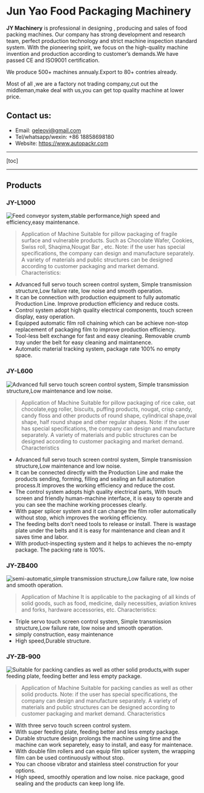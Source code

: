# Jun Yao Food Packaging Machinery
**JY Machinery** is professional in  designing , producing and sales of food packing machines. Our company has strong development and research team, perfect production technology and strict machine inspection standard system. With the pioneering spirit, we focus on the high-quality machine invention and production according to customer’s demands.We have passed CE and ISO9001 certification.

We produce 500+ machines annualy.Export to 80+ contries already.

Most of all ,we are a factory not trading company,cut out the middleman,make deal with us,you can get top quality machine at lower price.
## Contact us:
- Email: geleovi@gmail.com
- Tel/whatsapp/wexin: +86 18858698180
- Website: https://www.autopackr.com


----------
[toc]


----------
## Products
### JY-L1000
![Feed conveyor system,stable performance,high speed and efficiency,easy maintenance.](https://66.media.tumblr.com/222a1b0c4a70bdcbdcfa80037488eed4/12df45d3d496711e-1b/s1280x1920/7707a3d519a683044263b174453a23b61f32a44c.jpg)
>Application of Machine
Suitable for pillow packaging of fragile surface and vulnerable products. Such as Chocolate Wafer, Cookies, Swiss roll, Shaqima,Nougat Bar , etc.
Note: if the user has special specifications, the company can design and manufacture separately. A variety of materials and public structures can be designed according to customer packaging and market demand.
Characteristics:
- Advanced full servo touch screen control system, Simple transmission structure,Low failure rate, low noise and smooth      operation.
- It can be connection with production equipment to fully automatic Production Line. Improve production efficiency and reduce costs.
- Control system adopt high quality electrical components, touch screen display, easy operation.
- Equipped automatic film roll chaining which can be achieve non-stop replacement of packaging film to improve production efficiency.
- Tool-less belt exchange for fast and easy cleaning. Removable crumb tray under the belt for easy cleaning and maintanence.
- Automatic material tracking system, package rate 100% no empty space.

### JY-L600
![Advanced full servo touch screen control system, Simple transmission structure,Low maintenance and low noise.](https://66.media.tumblr.com/5f7d4314e82ddfee9cceeca3144ee71d/12df45d3d496711e-74/s1280x1920/83ae83db52558a9bbf6d1c6d5152cb03f8b3a295.jpg)

>Application of Machine
Suitable for pillow packaging of rice cake, oat chocolate,egg roller, biscuits, puffing products, nougat, crisp candy, candy floss and other products of round shape, cylindrical shape,oval shape, half round shape and other regular shapes.
Note: if the user has special specifications, the company can design and manufacture separately. A variety of materials and public structures can be designed according to customer packaging and market demand.
Characteristics
- Advanced full servo touch screen control system, Simple transmission structure,Low maintenance and low noise.
- It can be connected directly with the Production Line and make the products sending, forming, filling and sealing an full automation process.It improves the working efficiency and reduce the cost.
- The control system adopts high quality electrical parts, With touch screen and friendly human-machine interface, it is easy to operate and you can see the machine working processes clearly.
- With paper splicer system and it can change the film roller automatically without stop, which improves the working efficiency.
- The feeding belts don’t need tools to release or install. There is wastage plate under the belts and it is easy for maintenance and clean and it saves time and labor.
- With product-inspecting system and it helps to achieves the no-empty package. The packing rate is 100%.

### JY-ZB400
![semi-automatic,simple transmission structure,Low failure rate, low noise and smooth operation.](https://66.media.tumblr.com/de5b5fb2c7d03c2364850c44ca0f495b/12df45d3d496711e-88/s1280x1920/18c58c0373323b8181820ad3bd51f8810aded170.jpg)
>Application of Machine
It is applicable to the packaging of all kinds of solid goods, such as food, medicine, daily necessities, aviation knives and forks, hardware accessories, etc.
Characteristics:
- Triple servo touch screen control system, Simple transmission structure,Low failure rate, low noise and smooth operation.
- simply construction, easy maintenance
- High speed,Durable structure.

### JY-ZB-900
![Suitable for packing candies as well as other solid products,with super feeding plate, feeding better and less empty package.](https://66.media.tumblr.com/5f7d4314e82ddfee9cceeca3144ee71d/12df45d3d496711e-74/s1280x1920/83ae83db52558a9bbf6d1c6d5152cb03f8b3a295.jpg)
>Application of Machine
Suitable for packing candies as well as other solid products.
Note: if the user has special specifications, the company can design and manufacture separately. A variety of materials and public structures can be designed according to customer packaging and market demand.
Characteristics
-  With three servo touch screen control system.
-  With super feeding plate, feeding better and less empty package.
-  Durable structure design prolongs the machine using time and the machine can work separetely, easy to install, and easy for maintenace.
-  With double film rollers and can equip film splicer system, the wrapping film can be used continuously without stop.
-  You can choose vibrator and stainless steel construction for your options.
-  High speed, smoothly operation and low noise. nice package, good sealing and the products can keep long life.
